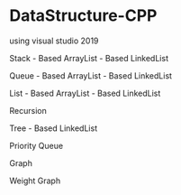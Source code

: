 # DataStructure-CPP 
  using visual studio 2019

  Stack
    - Based ArrayList
    - Based LinkedList

  Queue
    - Based ArrayList
    - Based LinkedList

  List
    - Based ArrayList
    - Based LinkedList

  Recursion

  Tree
    - Based LinkedList

  Priority Queue

  Graph

  Weight Graph
